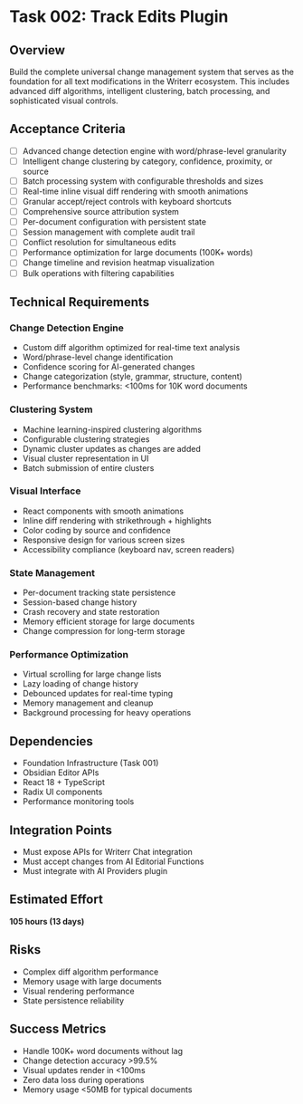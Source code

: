 # Task 002: Track Edits Plugin

## Overview
Build the complete universal change management system that serves as the foundation for all text modifications in the Writerr ecosystem. This includes advanced diff algorithms, intelligent clustering, batch processing, and sophisticated visual controls.

## Acceptance Criteria
- [ ] Advanced change detection engine with word/phrase-level granularity
- [ ] Intelligent change clustering by category, confidence, proximity, or source
- [ ] Batch processing system with configurable thresholds and sizes
- [ ] Real-time inline visual diff rendering with smooth animations
- [ ] Granular accept/reject controls with keyboard shortcuts
- [ ] Comprehensive source attribution system
- [ ] Per-document configuration with persistent state
- [ ] Session management with complete audit trail
- [ ] Conflict resolution for simultaneous edits
- [ ] Performance optimization for large documents (100K+ words)
- [ ] Change timeline and revision heatmap visualization
- [ ] Bulk operations with filtering capabilities

## Technical Requirements

### Change Detection Engine
- Custom diff algorithm optimized for real-time text analysis
- Word/phrase-level change identification
- Confidence scoring for AI-generated changes
- Change categorization (style, grammar, structure, content)
- Performance benchmarks: <100ms for 10K word documents

### Clustering System
- Machine learning-inspired clustering algorithms
- Configurable clustering strategies
- Dynamic cluster updates as changes are added
- Visual cluster representation in UI
- Batch submission of entire clusters

### Visual Interface
- React components with smooth animations
- Inline diff rendering with strikethrough + highlights
- Color coding by source and confidence
- Responsive design for various screen sizes
- Accessibility compliance (keyboard nav, screen readers)

### State Management
- Per-document tracking state persistence
- Session-based change history
- Crash recovery and state restoration
- Memory efficient storage for large documents
- Change compression for long-term storage

### Performance Optimization
- Virtual scrolling for large change lists
- Lazy loading of change history
- Debounced updates for real-time typing
- Memory management and cleanup
- Background processing for heavy operations

## Dependencies
- Foundation Infrastructure (Task 001)
- Obsidian Editor APIs
- React 18 + TypeScript
- Radix UI components
- Performance monitoring tools

## Integration Points
- Must expose APIs for Writerr Chat integration
- Must accept changes from AI Editorial Functions
- Must integrate with AI Providers plugin

## Estimated Effort
**105 hours (13 days)**

## Risks
- Complex diff algorithm performance
- Memory usage with large documents
- Visual rendering performance
- State persistence reliability

## Success Metrics
- Handle 100K+ word documents without lag
- Change detection accuracy >99.5%
- Visual updates render in <100ms
- Zero data loss during operations
- Memory usage <50MB for typical documents